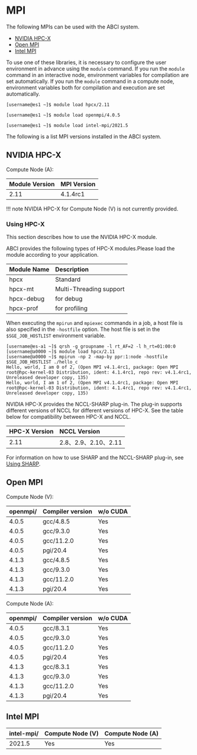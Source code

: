 # MPI

The following MPIs can be used with the ABCI system.

* [NVIDIA HPC-X](https://developer.nvidia.com/networking/hpc-x)
* [Open MPI](https://www.open-mpi.org/)
* [Intel MPI](https://software.intel.com/en-us/intel-mpi-library)

To use one of these libraries, it is necessary to configure the user environment in advance using the `module` command.
If you run the `module` command in an interactive node, environment variables for compilation are set automatically.
If you run the `module` command in a compute node, environment variables both for compilation and execution are set automatically.

```
[username@es1 ~]$ module load hpcx/2.11
```

```
[username@es1 ~]$ module load openmpi/4.0.5
```

```
[username@es1 ~]$ module load intel-mpi/2021.5
```

The following is a list MPI versions installed in the ABCI system.

## NVIDIA HPC-X

Compute Node (A):

| Module Version | MPI Version |
| :-- | :-- |
| 2.11 | 4.1.4rc1 |

!!! note
    NVIDIA HPC-X for Compute Node (V) is not currently provided.

### Using HPC-X

This section describes how to use the NVIDIA HPC-X module.

ABCI provides the following types of HPC-X modules.Please load the module according to your application.

| Module Name | Description |
| :-- | :-- |
| hpcx       | Standard  |
| hpcx-mt    | Multi-Threading support |
| hpcx-debug | for debug  |
| hpcx-prof  | for profiling  |

When executing the `mpirun` and `mpiexec` commands in a job, a host file is also specified in the `-hostfile` option.
The host file is set in the `$SGE_JOB_HOSTLIST` environment variable.

```
[username@es-a1 ~]$ qrsh -g groupname -l rt_AF=2 -l h_rt=01:00:0
[username@a0000 ~]$ module load hpcx/2.11
[username@a0000 ~]$ mpirun -np 2 -map-by ppr:1:node -hostfile $SGE_JOB_HOSTLIST ./hello_c
Hello, world, I am 0 of 2, (Open MPI v4.1.4rc1, package: Open MPI root@hpc-kernel-03 Distribution, ident: 4.1.4rc1, repo rev: v4.1.4rc1, Unreleased developer copy, 135)
Hello, world, I am 1 of 2, (Open MPI v4.1.4rc1, package: Open MPI root@hpc-kernel-03 Distribution, ident: 4.1.4rc1, repo rev: v4.1.4rc1, Unreleased developer copy, 135)
```

NVIDIA HPC-X provides the NCCL-SHARP plug-in.
The plug-in supports different versions of NCCL for different versions of HPC-X.
See the table below for compatibility between HPC-X and NCCL.

| HPC-X Version | NCCL Version |
| :-- | :-- |
| 2.11 | 2.8、2.9、2.10、2.11 |

For information on how to use SHARP and the NCCL-SHARP plug-in, see [Using SHARP](tips/sharp.md).

## Open MPI

Compute Node (V):

| openmpi/ | Compiler version | w/o CUDA |
|:--|:--|:--|
| 4.0.5  | gcc/4.8.5     | Yes |
| 4.0.5  | gcc/9.3.0     | Yes |
| 4.0.5  | gcc/11.2.0    | Yes |
| 4.0.5  | pgi/20.4      | Yes |
| 4.1.3  | gcc/4.8.5     | Yes |
| 4.1.3  | gcc/9.3.0     | Yes |
| 4.1.3  | gcc/11.2.0    | Yes |
| 4.1.3  | pgi/20.4      | Yes |

Compute Node (A):

| openmpi/ | Compiler version | w/o CUDA |
|:--|:--|:--|
| 4.0.5  | gcc/8.3.1     | Yes |
| 4.0.5  | gcc/9.3.0     | Yes |
| 4.0.5  | gcc/11.2.0    | Yes |
| 4.0.5  | pgi/20.4      | Yes |
| 4.1.3  | gcc/8.3.1     | Yes |
| 4.1.3  | gcc/9.3.0     | Yes |
| 4.1.3  | gcc/11.2.0    | Yes |
| 4.1.3  | pgi/20.4      | Yes |

## Intel MPI

| intel-mpi/ | Compute Node (V) | Compute Node (A) |
|:--|:--|:--|
| 2021.5 | Yes | Yes |
